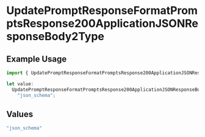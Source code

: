# UpdatePromptResponseFormatPromptsResponse200ApplicationJSONResponseBody2Type

## Example Usage

```typescript
import { UpdatePromptResponseFormatPromptsResponse200ApplicationJSONResponseBody2Type } from "@orq-ai/node/models/operations";

let value:
  UpdatePromptResponseFormatPromptsResponse200ApplicationJSONResponseBody2Type =
    "json_schema";
```

## Values

```typescript
"json_schema"
```